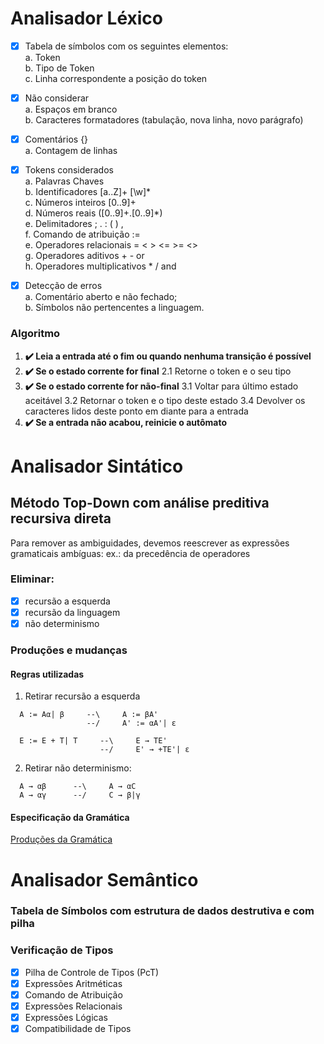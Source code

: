 # Analisador Léxico

- [x] Tabela de símbolos com os seguintes elementos: <br>
a. Token <br>
b. Tipo de Token <br>
c. Linha correspondente a posição do token <br>

- [x] Não considerar <br>
a. Espaços em branco <br>
b. Caracteres formatadores (tabulação, nova linha, novo parágrafo) <br>

- [x] Comentários {} <br>
a. Contagem de linhas <br>

- [x] Tokens considerados <br>
a. Palavras Chaves <br>
b. Identificadores [a..Z]+ [\w]* <br>
c. Números inteiros [0..9]+ <br>
d. Números reais ([0..9]+.[0..9]*) <br>
e. Delimitadores ; . : ( ) , <br>
f. Comando de atribuição := <br>
e. Operadores relacionais = < > <= >= <> <br>
g. Operadores aditivos + - or <br>
h. Operadores multiplicativos * / and <br>

- [x] Detecção de erros <br>
a. Comentário aberto e não fechado; <br>
b. Símbolos não pertencentes a linguagem. <br>

### Algoritmo
1. **:heavy_check_mark: Leia a entrada até o fim ou quando nenhuma transição é possível**
2. **:heavy_check_mark: Se o estado corrente for final**
    2.1 Retorne o token e o seu tipo
3. **:heavy_check_mark: Se o estado corrente for não-final**
    3.1 Voltar para último estado aceitável
    3.2 Retornar o token e o tipo deste estado
    3.4 Devolver os caracteres lidos deste ponto em diante para a entrada
4. **:heavy_check_mark: Se a entrada não acabou, reinicie o autômato**

# Analisador Sintático
## Método Top-Down com análise preditiva recursiva direta

Para remover as ambiguidades, devemos reescrever as expressões gramaticais ambíguas:
ex.: da precedência de operadores
### Eliminar:
- [x] recursão a esquerda
- [x] recursão da linguagem
- [x] não determinismo

### Produções e mudanças

#### Regras utilizadas
1. Retirar recursão a esquerda
```text
  A := Aα| β     --\     A := βA'
                 --/     A' := αA'| ε
```
```text
  E := E + T| T     --\     E → TE'
                    --/     E' → +TE'| ε
```
2. Retirar não determinismo: 
```text
  A → αβ      --\     A → αC
  A → αγ      --/     C → β|γ
```

#### Especificação da Gramática

[Produções da Gramática](/Syntactic/README.md)

# Analisador Semântico

### Tabela de Símbolos com estrutura de dados destrutiva e com pilha

### Verificação de Tipos
- [x] Pilha de Controle de Tipos (PcT)
- [x] Expressões Aritméticas
- [x] Comando de Atribuição
- [x] Expressões Relacionais
- [x] Expressões Lógicas
- [x] Compatibilidade de Tipos
